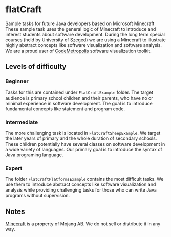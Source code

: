 # flatCraft
Sample tasks for future Java developers based on Microsoft Minecraft
These sample task uses the general logic of Minecraft to introduce and interest students about software development. During the long term special courses (held by University of Szeged) we are using a Minecraft to illustrate highly abstract concepts like software visualization and software analysis. We are a proud user of [CodeMetropolis](http://codemetropolis.github.io/CodeMetropolis/) software visualization toolkit.

## Levels of difficulty

### Beginner

Tasks for this are contained under `FlatCraftExample` folder. The target audience is primary school children and their parents, who have no or minimal experience in software development. The goal is to introduce fundamental concepts like statement and program code.

### Intermediate

The more challenging task is located in `FlatCraftSheepExample`. We target the later years of primary and the whole duration of secondary schools. These children potentially have several classes on software development in a wide variety of languages. Our primary goal is to introduce the syntax of Java programing language.

### Expert

The folder `FlatCraftPlatformsExample` contains the most difficult tasks. We use them to introduce abstract concepts like software visualization and analysis while providing challenging tasks for those who can write Java programs without supervision.

## Notes

[Minecraft](https://www.minecraft.net/en-us/) is a property of Mojang AB. We do not sell or distribute it in any way.
